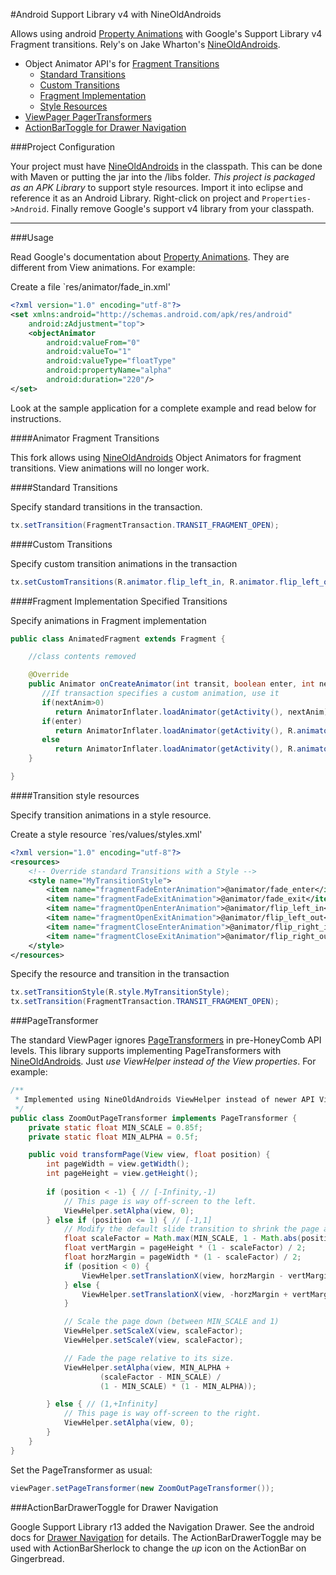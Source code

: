 #Android Support Library v4 with NineOldAndroids

Allows using android [Property Animations][2] with Google's Support Library v4 Fragment transitions.  Rely's on Jake Wharton's [NineOldAndroids][1].

* Object Animator API's for [Fragment Transitions](#transition)
  * [Standard Transitions](#standard)
  * [Custom Transitions](#custom)
  * [Fragment Implementation](#fragment)
  * [Style Resources](#style)
* [ViewPager PagerTransformers](#pager)
* [ActionBarToggle for Drawer Navigation](#drawer)


###Project Configuration

Your project must have [NineOldAndroids][1] in the classpath.  This can be done with Maven or putting the jar into the /libs folder. *This project is packaged as an APK Library* to support style resources.  Import it into eclipse and reference it as an Android Library. Right-click on project and `Properties->Android`.  Finally remove Google's support v4 library from your classpath.

***

###Usage

Read Google's documentation about [Property Animations][2].  They are different from View animations. For example:

Create a file `res/animator/fade_in.xml'

```xml
<?xml version="1.0" encoding="utf-8"?>
<set xmlns:android="http://schemas.android.com/apk/res/android"
	android:zAdjustment="top">
    <objectAnimator
        android:valueFrom="0"
        android:valueTo="1"
        android:valueType="floatType"
        android:propertyName="alpha"
        android:duration="220"/>
</set>
```

Look at the sample application for a complete example and read below for instructions.

####<a name="transition"></a>Animator Fragment Transitions

This fork allows using [NineOldAndroids][1] Object Animators for fragment transitions.  View animations will no longer work.

####<a name="standard"></a>Standard Transitions

Specify standard transitions in the transaction.

```java
tx.setTransition(FragmentTransaction.TRANSIT_FRAGMENT_OPEN);
```

####<a name="custom"></a>Custom Transitions

Specify custom transition animations in the transaction

```java
tx.setCustomTransitions(R.animator.flip_left_in, R.animator.flip_left_out, R.animator.flip_right_in, R.animator.flip_right_out)
```

####<a name="fragment"></a>Fragment Implementation Specified Transitions

Specify animations in Fragment implementation

```java
public class AnimatedFragment extends Fragment {

	//class contents removed

	@Override
	public Animator onCreateAnimator(int transit, boolean enter, int nextAnim) {
	   //If transaction specifies a custom animation, use it
	   if(nextAnim>0)
		  return AnimatorInflater.loadAnimator(getActivity(), nextAnim);
	   if(enter)
		  return AnimatorInflater.loadAnimator(getActivity(), R.animator.fade_in);
	   else
		  return AnimatorInflater.loadAnimator(getActivity(), R.animator.fade_out);
	}

}
```

####<a name="style"></a>Transition style resources

Specify transition animations in a style resource.

Create a style resource `res/values/styles.xml'

```xml
<?xml version="1.0" encoding="utf-8"?>
<resources>
 	<!-- Override standard Transitions with a Style -->
   	<style name="MyTransitionStyle">
	    <item name="fragmentFadeEnterAnimation">@animator/fade_enter</item>
	    <item name="fragmentFadeExitAnimation">@animator/fade_exit</item>
	    <item name="fragmentOpenEnterAnimation">@animator/flip_left_in</item>
	    <item name="fragmentOpenExitAnimation">@animator/flip_left_out</item>
	    <item name="fragmentCloseEnterAnimation">@animator/flip_right_in</item>
	    <item name="fragmentCloseExitAnimation">@animator/flip_right_out</item>
   	</style>
</resources>
```

Specify the resource and transition in the transaction

```java
tx.setTransitionStyle(R.style.MyTransitionStyle);
tx.setTransition(FragmentTransaction.TRANSIT_FRAGMENT_OPEN);
```

###<a name="pager"></a>PageTransformer

The standard ViewPager ignores [PageTransformers][3] in pre-HoneyComb API levels.  This library supports implementing PageTransformers with [NineOldAndroids][1].  Just *use ViewHelper instead of the View properties*.  For example:

```java
/**
 * Implemented using NineOldAndroids ViewHelper instead of newer API View properties
 */
public class ZoomOutPageTransformer implements PageTransformer {
    private static float MIN_SCALE = 0.85f;
    private static float MIN_ALPHA = 0.5f;

    public void transformPage(View view, float position) {
        int pageWidth = view.getWidth();
        int pageHeight = view.getHeight();
        
        if (position < -1) { // [-Infinity,-1)
            // This page is way off-screen to the left.
            ViewHelper.setAlpha(view, 0);
        } else if (position <= 1) { // [-1,1]
            // Modify the default slide transition to shrink the page as well
            float scaleFactor = Math.max(MIN_SCALE, 1 - Math.abs(position));
            float vertMargin = pageHeight * (1 - scaleFactor) / 2;
            float horzMargin = pageWidth * (1 - scaleFactor) / 2;
            if (position < 0) {
                ViewHelper.setTranslationX(view, horzMargin - vertMargin / 2);
            } else {
                ViewHelper.setTranslationX(view, -horzMargin + vertMargin / 2);
            }

            // Scale the page down (between MIN_SCALE and 1)
            ViewHelper.setScaleX(view, scaleFactor);
            ViewHelper.setScaleY(view, scaleFactor);

            // Fade the page relative to its size.
            ViewHelper.setAlpha(view, MIN_ALPHA +
                    (scaleFactor - MIN_SCALE) /
                    (1 - MIN_SCALE) * (1 - MIN_ALPHA));

        } else { // (1,+Infinity]
            // This page is way off-screen to the right.
            ViewHelper.setAlpha(view, 0);
        }
    }
}
```

Set the PageTransformer as usual:

```java
viewPager.setPageTransformer(new ZoomOutPageTransformer());
```

###<a name="drawer"></a>ActionBarDrawerToggle for Drawer Navigation

Google Support Library r13 added the Navigation Drawer.  See the android docs for [Drawer Navigation][4] for details.  The ActionBarDrawerToggle may be used with ActionBarSherlock to change the *up* icon on the ActionBar on Gingerbread.

[1]: http://nineoldandroids.com "NineOldAndroids"
[2]: http://developer.android.com/guide/topics/graphics/prop-animation.html "Android Property Animations"
[3]: http://developer.android.com/training/animation/screen-slide.html#pagetransformer  "Using ViewPager for Screen Slides"
[4]: http://developer.android.com/training/implementing-navigation/nav-drawer.html "Navigation Drawer"

